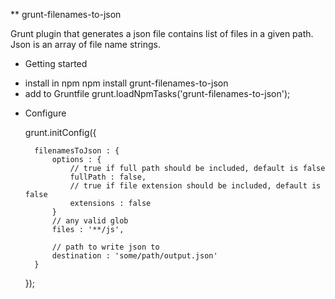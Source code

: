 ** grunt-filenames-to-json

Grunt plugin that generates a json file contains list of files in a given path. Json is an array of file name strings.

* Getting started
- install in npm
	npm install grunt-filenames-to-json
- add to Gruntfile
    grunt.loadNpmTasks('grunt-filenames-to-json');

* Configure

	grunt.initConfig({

        filenamesToJson : {
        	options : {
        		// true if full path should be included, default is false
        		fullPath : false,
        		// true if file extension should be included, default is false 
        		extensions : false
        	}
        	// any valid glob
            files : '**/js',

            // path to write json to
            destination : 'some/path/output.json'
        }

    });

